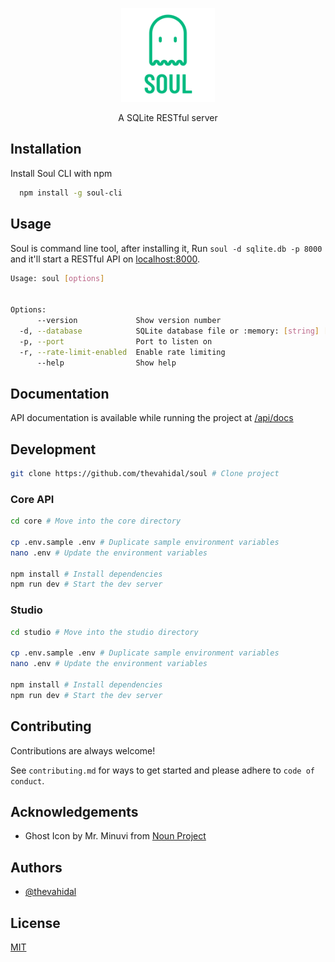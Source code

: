 <p align="center">
    <img src='docs/logo.png' height='150px' style="">
    <p align="center">
        A SQLite RESTful server 
    </p>
</p>


## Installation
Install Soul CLI with npm

```bash
  npm install -g soul-cli
```
    
## Usage
Soul is command line tool, after installing it,
Run ```soul -d sqlite.db -p 8000``` and it'll start a RESTful API on [localhost:8000](http://localhost:8000).
```bash
Usage: soul [options]


Options:
      --version             Show version number                        [boolean]
  -d, --database            SQLite database file or :memory: [string] [required]
  -p, --port                Port to listen on                           [number]
  -r, --rate-limit-enabled  Enable rate limiting                       [boolean]
      --help                Show help                                  [boolean]

```


## Documentation

API documentation is available while running the project at [/api/docs](http://localhost:8000/api/docs)
## Development

```bash
git clone https://github.com/thevahidal/soul # Clone project
```

### Core API
```bash
cd core # Move into the core directory

cp .env.sample .env # Duplicate sample environment variables
nano .env # Update the environment variables

npm install # Install dependencies
npm run dev # Start the dev server
```

### Studio
```bash
cd studio # Move into the studio directory

cp .env.sample .env # Duplicate sample environment variables
nano .env # Update the environment variables

npm install # Install dependencies
npm run dev # Start the dev server
```

## Contributing

Contributions are always welcome!

See `contributing.md` for ways to get started and please adhere to `code of conduct`.


## Acknowledgements

 - Ghost Icon by Mr. Minuvi from [Noun Project](https://thenounproject.com/browse/icons/term/ghost/)

## Authors

- [@thevahidal](https://www.github.com/thevahidal)


## License

[MIT](https://choosealicense.com/licenses/mit/)

